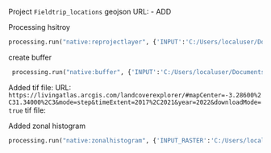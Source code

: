 Project `Fieldtrip_locations`
geojson URL: - ADD

Processing hsitroy 
```python
processing.run("native:reprojectlayer", {'INPUT':'C:/Users/localuser/Documents/GIS data/fielwork_locations.geojson','TARGET_CRS':QgsCoordinateReferenceSystem('EPSG:25830'),'CONVERT_CURVED_GEOMETRIES':False,'OPERATION':'+proj=pipeline +step +proj=unitconvert +xy_in=deg +xy_out=rad +step +proj=utm +zone=30 +ellps=GRS80','OUTPUT':'ogr:dbname=\'C:/Users/localuser/Documents/GIS data/fieldwork_location_25830.gpkg\' table="fieldwork locations" (geom)'})
```

create buffer 
```python
 processing.run("native:buffer", {'INPUT':'C:/Users/localuser/Documents/GIS data/fieldwork_location_25830.gpkg|layername=fieldwork locations','DISTANCE':3000,'SEGMENTS':8,'END_CAP_STYLE':0,'JOIN_STYLE':0,'MITER_LIMIT':2,'DISSOLVE':False,'SEPARATE_DISJOINT':False,'OUTPUT':'TEMPORARY_OUTPUT'})
```

Added tif file:
URL: `https://livingatlas.arcgis.com/landcoverexplorer/#mapCenter=-3.28600%2C31.34000%2C3&mode=step&timeExtent=2017%2C2021&year=2022&downloadMode=true`
tif file: 

Added zonal histogram
```python
processing.run("native:zonalhistogram", {'INPUT_RASTER':'C:/Users/localuser/Documents/GIS data/30T_20230101-20240101.tif','RASTER_BAND':1,'INPUT_VECTOR':'C:\\Users\\localuser\\Documents\\GIS data\\3km_buffer_fieldwork_locations.gpkg|layername=buffered','COLUMN_PREFIX':'LC_','OUTPUT':'ogr:dbname=\'C:/Users/localuser/Documents/GIS data/3km_buffer_fieldwork_locations_LC_HIST.gpkg\' table="LC_HIST" (geom)'})
```

